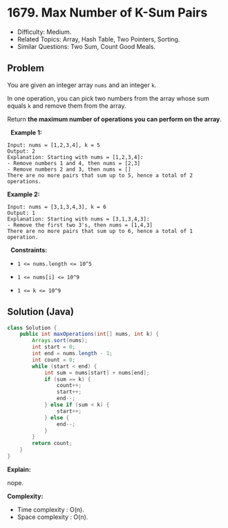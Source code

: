 # 1679. Max Number of K-Sum Pairs

- Difficulty: Medium.
- Related Topics: Array, Hash Table, Two Pointers, Sorting.
- Similar Questions: Two Sum, Count Good Meals.

## Problem

You are given an integer array ```nums``` and an integer ```k```.

In one operation, you can pick two numbers from the array whose sum equals ```k``` and remove them from the array.

Return **the maximum number of operations you can perform on the array**.

 
**Example 1:**

```
Input: nums = [1,2,3,4], k = 5
Output: 2
Explanation: Starting with nums = [1,2,3,4]:
- Remove numbers 1 and 4, then nums = [2,3]
- Remove numbers 2 and 3, then nums = []
There are no more pairs that sum up to 5, hence a total of 2 operations.
```

**Example 2:**

```
Input: nums = [3,1,3,4,3], k = 6
Output: 1
Explanation: Starting with nums = [3,1,3,4,3]:
- Remove the first two 3's, then nums = [1,4,3]
There are no more pairs that sum up to 6, hence a total of 1 operation.
```

 
**Constraints:**


	
- ```1 <= nums.length <= 10^5```
	
- ```1 <= nums[i] <= 10^9```
	
- ```1 <= k <= 10^9```



## Solution (Java)

```java
class Solution {
    public int maxOperations(int[] nums, int k) {
        Arrays.sort(nums);
        int start = 0;
        int end = nums.length - 1;
        int count = 0;
        while (start < end) {
            int sum = nums[start] + nums[end];
            if (sum == k) {
                count++;
                start++;
                end--;
            } else if (sum < k) {
                start++;
            } else {
                end--;
            }
        }
        return count;
    }
}
```

**Explain:**

nope.

**Complexity:**

* Time complexity : O(n).
* Space complexity : O(n).
